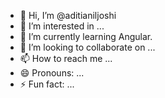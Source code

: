 - 👋 Hi, I’m @aditianiljoshi
- 👀 I’m interested in ...
- 🌱 I’m currently learning Angular.
- 💞️ I’m looking to collaborate on ...
- 📫 How to reach me ...
- 😄 Pronouns: ...
- ⚡ Fun fact: ...

<!---
aditianiljoshi/aditianiljoshi is a ✨ special ✨ repository because its `README.md` (this file) appears on your GitHub profile.
You can click the Preview link to take a look at your changes.
--->
